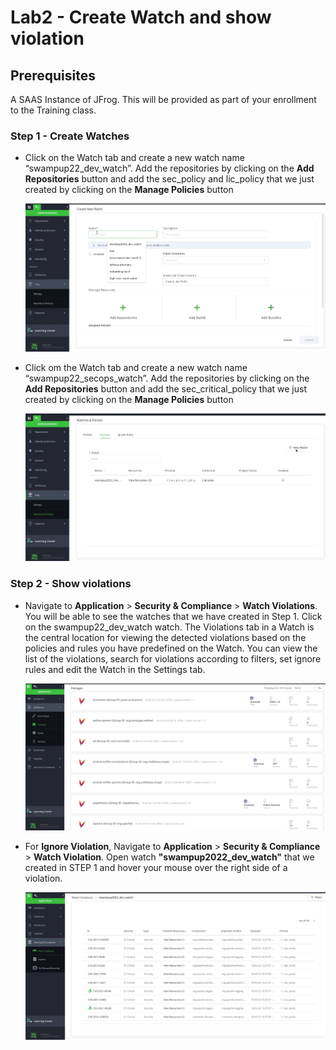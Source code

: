 # Lab2 - Create Watch and show violation

## Prerequisites
A SAAS Instance of JFrog. This will be provided as part of your enrollment to the Training class.

### Step 1 - Create Watches

-  Click on the Watch tab and create a new watch name “swampup22_dev_watch”. Add the repositories by clicking on the **Add Repositories** button and add the sec_policy and lic_policy that we just created by clicking on the **Manage Policies** button

   ![New Watch](images/2-1.gif)

-  Click om the Watch tab and create a new watch name “swampup22_secops_watch”. Add the repositories by clicking on the **Add Repositories** button and add the sec_critical_policy that we just created by clicking on the **Manage Policies** button

   ![New Watch](images/2-2.gif)

### Step 2 - Show violations

- Navigate to **Application** > **Security & Compliance** > **Watch Violations**. You will be able to see the watches that we have created in Step 1. Click on the swampup22_dev_watch watch. The Violations tab in a Watch is the central location for viewing the detected violations based on the policies and rules you have predefined on the Watch. You can view the list of the violations, search for violations according to filters, set ignore rules and edit the Watch in the Settings tab.

  ![New Watch](images/2-3.gif)

- For **Ignore Violation**, Navigate to **Application** > **Security & Compliance** > **Watch Violation**. Open watch **"swampup2022_dev_watch"** that we created in STEP 1 and hover your mouse over the right side of a violation. 

  ![New Watch](images/2-4.gif)